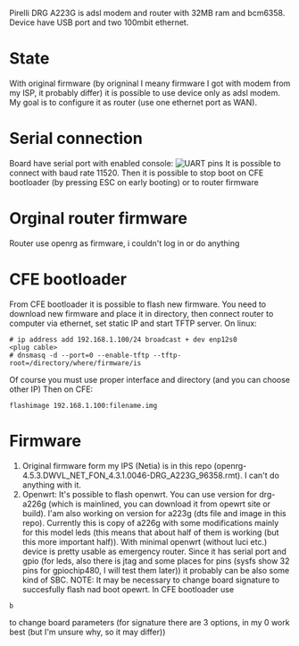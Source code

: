Pirelli DRG A223G is adsl modem and router with 32MB ram and bcm6358. Device have USB port and two 100mbit ethernet.

# State
With original firmware (by origninal I meany firmware I got with modem from my ISP, it probably differ) it is possible to use device only as adsl modem. My goal is to configure it as router (use one ethernet port as WAN). 

# Serial connection
Board have serial port with enabled console:
![UART pins](https://raw.githubusercontent.com/franekjel/Pirelli-a223g-hacks/master/IMG_20200223_183606.jpg)
It is possible to connect with baud rate 11520.
Then it is possible to stop boot on CFE bootloader (by pressing ESC on early booting) or to router firmware

# Orginal router firmware
Router use openrg as firmware, i couldn't log in or do anything

# CFE bootloader
From CFE bootloader it is possible to flash new firmware. You need to download new firmware and place it in directory, then connect router to computer via ethernet, set static IP and start TFTP server. On linux:
```
# ip address add 192.168.1.100/24 broadcast + dev enp12s0
<plug cable>
# dnsmasq -d --port=0 --enable-tftp --tftp-root=/directory/where/firmware/is
```
Of course you must use proper interface and directory (and you can choose other IP)
Then on CFE:
```
flashimage 192.168.1.100:filename.img
```

# Firmware
1. Original firmware form my IPS (Netia) is in this repo (openrg-4.5.3.DWVL_NET_FON_4.3.1.0046-DRG_A223G_96358.rmt). I can't do anything with it.
2. Openwrt: It's possible to flash openwrt. You can use version for drg-a226g (which is mainlined, you can download it from opewrt site or build). I'am also working on version for a223g (dts file and image in this repo). Currently this is copy of a226g with some modifications mainly for this model leds (this means that about half of them is working (but this more important half)). With minimal openwrt (without luci etc.) device is pretty usable as emergency router. Since it has serial port and  gpio (for leds, also there is jtag and some places for pins (sysfs show 32 pins for gpiochip480, I will test them later)) it probably can be also some kind of SBC. NOTE: It may be necessary to change board signature to succesfully flash nad boot opewrt. In CFE bootloader use
```
b
```
to change board parameters (for signature there are 3 options, in my 0 work best (but I'm unsure why, so it may differ))
